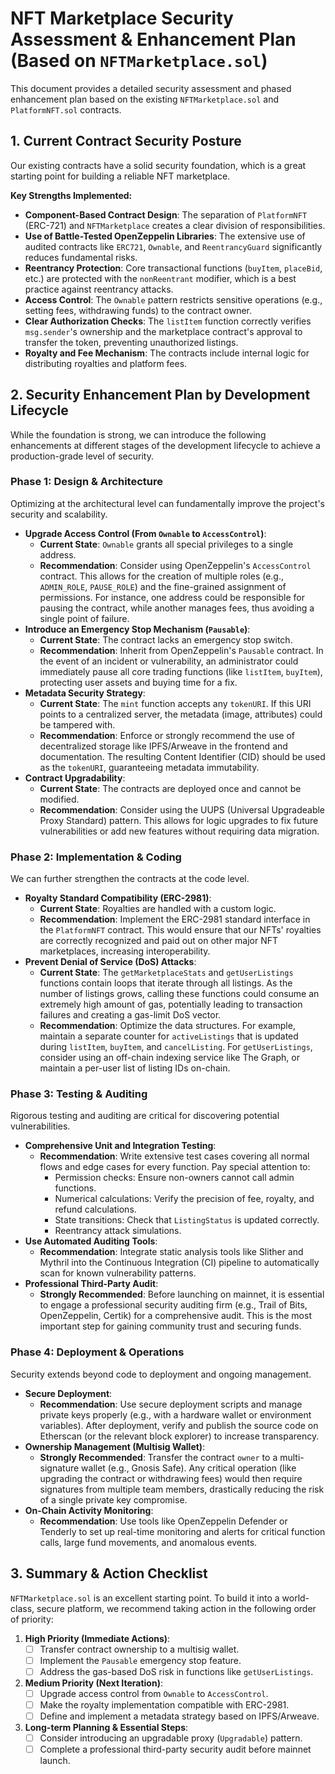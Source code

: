 # NFT Marketplace Security Assessment & Enhancement Plan (Based on `NFTMarketplace.sol`)

This document provides a detailed security assessment and phased enhancement plan based on the existing `NFTMarketplace.sol` and `PlatformNFT.sol` contracts.

## 1. Current Contract Security Posture

Our existing contracts have a solid security foundation, which is a great starting point for building a reliable NFT marketplace.

**Key Strengths Implemented:**

*   **Component-Based Contract Design**: The separation of `PlatformNFT` (ERC-721) and `NFTMarketplace` creates a clear division of responsibilities.
*   **Use of Battle-Tested OpenZeppelin Libraries**: The extensive use of audited contracts like `ERC721`, `Ownable`, and `ReentrancyGuard` significantly reduces fundamental risks.
*   **Reentrancy Protection**: Core transactional functions (`buyItem`, `placeBid`, etc.) are protected with the `nonReentrant` modifier, which is a best practice against reentrancy attacks.
*   **Access Control**: The `Ownable` pattern restricts sensitive operations (e.g., setting fees, withdrawing funds) to the contract owner.
*   **Clear Authorization Checks**: The `listItem` function correctly verifies `msg.sender`'s ownership and the marketplace contract's approval to transfer the token, preventing unauthorized listings.
*   **Royalty and Fee Mechanism**: The contracts include internal logic for distributing royalties and platform fees.

## 2. Security Enhancement Plan by Development Lifecycle

While the foundation is strong, we can introduce the following enhancements at different stages of the development lifecycle to achieve a production-grade level of security.

### Phase 1: Design & Architecture

Optimizing at the architectural level can fundamentally improve the project's security and scalability.

*   **Upgrade Access Control (From `Ownable` to `AccessControl`)**:
    *   **Current State**: `Ownable` grants all special privileges to a single address.
    *   **Recommendation**: Consider using OpenZeppelin's `AccessControl` contract. This allows for the creation of multiple roles (e.g., `ADMIN_ROLE`, `PAUSE_ROLE`) and the fine-grained assignment of permissions. For instance, one address could be responsible for pausing the contract, while another manages fees, thus avoiding a single point of failure.
*   **Introduce an Emergency Stop Mechanism (`Pausable`)**:
    *   **Current State**: The contract lacks an emergency stop switch.
    *   **Recommendation**: Inherit from OpenZeppelin's `Pausable` contract. In the event of an incident or vulnerability, an administrator could immediately pause all core trading functions (like `listItem`, `buyItem`), protecting user assets and buying time for a fix.
*   **Metadata Security Strategy**:
    *   **Current State**: The `mint` function accepts any `tokenURI`. If this URI points to a centralized server, the metadata (image, attributes) could be tampered with.
    *   **Recommendation**: Enforce or strongly recommend the use of decentralized storage like IPFS/Arweave in the frontend and documentation. The resulting Content Identifier (CID) should be used as the `tokenURI`, guaranteeing metadata immutability.
*   **Contract Upgradability**:
    *   **Current State**: The contracts are deployed once and cannot be modified.
    *   **Recommendation**: Consider using the UUPS (Universal Upgradeable Proxy Standard) pattern. This allows for logic upgrades to fix future vulnerabilities or add new features without requiring data migration.

### Phase 2: Implementation & Coding

We can further strengthen the contracts at the code level.

*   **Royalty Standard Compatibility (ERC-2981)**:
    *   **Current State**: Royalties are handled with a custom logic.
    *   **Recommendation**: Implement the ERC-2981 standard interface in the `PlatformNFT` contract. This would ensure that our NFTs' royalties are correctly recognized and paid out on other major NFT marketplaces, increasing interoperability.
*   **Prevent Denial of Service (DoS) Attacks**:
    *   **Current State**: The `getMarketplaceStats` and `getUserListings` functions contain loops that iterate through all listings. As the number of listings grows, calling these functions could consume an extremely high amount of gas, potentially leading to transaction failures and creating a gas-limit DoS vector.
    *   **Recommendation**: Optimize the data structures. For example, maintain a separate counter for `activeListings` that is updated during `listItem`, `buyItem`, and `cancelListing`. For `getUserListings`, consider using an off-chain indexing service like The Graph, or maintain a per-user list of listing IDs on-chain.

### Phase 3: Testing & Auditing

Rigorous testing and auditing are critical for discovering potential vulnerabilities.

*   **Comprehensive Unit and Integration Testing**:
    *   **Recommendation**: Write extensive test cases covering all normal flows and edge cases for every function. Pay special attention to:
        *   Permission checks: Ensure non-owners cannot call admin functions.
        *   Numerical calculations: Verify the precision of fee, royalty, and refund calculations.
        *   State transitions: Check that `ListingStatus` is updated correctly.
        *   Reentrancy attack simulations.
*   **Use Automated Auditing Tools**:
    *   **Recommendation**: Integrate static analysis tools like Slither and Mythril into the Continuous Integration (CI) pipeline to automatically scan for known vulnerability patterns.
*   **Professional Third-Party Audit**:
    *   **Strongly Recommended**: Before launching on mainnet, it is essential to engage a professional security auditing firm (e.g., Trail of Bits, OpenZeppelin, Certik) for a comprehensive audit. This is the most important step for gaining community trust and securing funds.

### Phase 4: Deployment & Operations

Security extends beyond code to deployment and ongoing management.

*   **Secure Deployment**:
    *   **Recommendation**: Use secure deployment scripts and manage private keys properly (e.g., with a hardware wallet or environment variables). After deployment, verify and publish the source code on Etherscan (or the relevant block explorer) to increase transparency.
*   **Ownership Management (Multisig Wallet)**:
    *   **Strongly Recommended**: Transfer the contract `owner` to a multi-signature wallet (e.g., Gnosis Safe). Any critical operation (like upgrading the contract or withdrawing fees) would then require signatures from multiple team members, drastically reducing the risk of a single private key compromise.
*   **On-Chain Activity Monitoring**:
    *   **Recommendation**: Use tools like OpenZeppelin Defender or Tenderly to set up real-time monitoring and alerts for critical function calls, large fund movements, and anomalous events.

## 3. Summary & Action Checklist

`NFTMarketplace.sol` is an excellent starting point. To build it into a world-class, secure platform, we recommend taking action in the following order of priority:

1.  **High Priority (Immediate Actions)**:
    *   [ ] Transfer contract ownership to a multisig wallet.
    *   [ ] Implement the `Pausable` emergency stop feature.
    *   [ ] Address the gas-based DoS risk in functions like `getUserListings`.

2.  **Medium Priority (Next Iteration)**:
    *   [ ] Upgrade access control from `Ownable` to `AccessControl`.
    *   [ ] Make the royalty implementation compatible with ERC-2981.
    *   [ ] Define and implement a metadata strategy based on IPFS/Arweave.

3.  **Long-term Planning & Essential Steps**:
    *   [ ] Consider introducing an upgradable proxy (`Upgradable`) pattern.
    *   [ ] Complete a professional third-party security audit before mainnet launch. 